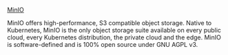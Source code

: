 [MinIO](https://github.com/minio/blog-assets/blob/main/hf_datasets_minio_integration/utils.py)

MinIO offers high-performance, S3 compatible object storage. Native to Kubernetes, MinIO is the only object storage suite available on every public cloud, every Kubernetes distribution, the private cloud and the edge. MinIO is software-defined and is 100% open source under GNU AGPL v3.


